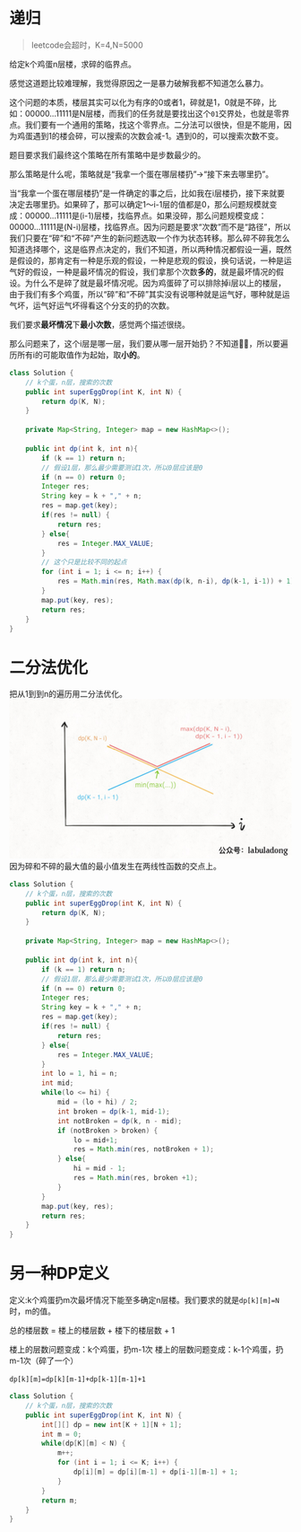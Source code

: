 # 递归
> leetcode会超时，K=4,N=5000 

给定k个鸡蛋n层楼，求碎的临界点。

感觉这道题比较难理解，我觉得原因之一是暴力破解我都不知道怎么暴力。

这个问题的本质，楼层其实可以化为有序的0或者1，碎就是1，0就是不碎，比如：00000...11111是N层楼，而我们的任务就是要找出这个`01`交界处，也就是零界点。我们要有一个通用的策略，找这个零界点。二分法可以很快，但是不能用，因为鸡蛋遇到1的楼会碎，可以搜索的次数会减-1。遇到0的，可以搜索次数不变。

题目要求我们最终这个策略在所有策略中是步数最少的。

那么策略是什么呢，策略就是“我拿一个蛋在哪层楼扔”->“接下来去哪里扔”。

当“我拿一个蛋在哪层楼扔”是一件确定的事之后，比如我在i层楼扔，接下来就要决定去哪里扔。如果碎了，那可以确定1～i-1层的值都是0，那么问题规模就变成：00000...11111是(i-1)层楼，找临界点。如果没碎，那么问题规模变成：00000...11111是(N-i)层楼，找临界点。因为问题是要求“次数”而不是“路径”，所以我们只要在“碎”和“不碎”产生的新问题选取一个作为状态转移。那么碎不碎我怎么知道选择哪个，这是临界点决定的，我们不知道，所以两种情况都假设一遍，既然是假设的，那肯定有一种是乐观的假设，一种是悲观的假设，换句话说，一种是运气好的假设，一种是最坏情况的假设，我们拿那个次数**多的**，就是最坏情况的假设。为什么不是碎了就是最坏情况呢。因为鸡蛋碎了可以排除掉i层以上的楼层，由于我们有多个鸡蛋，所以“碎”和“不碎”其实没有说哪种就是运气好，哪种就是运气坏，运气好运气坏得看这个分支的扔的次数。

我们要求**最坏情况**下**最小次数**，感觉两个描述很绕。

那么问题来了，这个i层是哪一层，我们要从哪一层开始扔？不知道🤷‍♂️，所以要遍历所有i的可能取值作为起始，取**小的**。

```java
class Solution {
    // k个蛋，n层，搜索的次数
    public int superEggDrop(int K, int N) {
        return dp(K, N);
    }

    private Map<String, Integer> map = new HashMap<>();

    public int dp(int k, int n){
        if (k == 1) return n;
        // 假设1层，那么最少需要测试1次，所以0层应该是0
        if (n == 0) return 0;
        Integer res;
        String key = k + "," + n;
        res = map.get(key);
        if(res != null) {
            return res;
        } else{
            res = Integer.MAX_VALUE;
        }
        // 这个只是比较不同的起点
        for (int i = 1; i <= n; i++) {
            res = Math.min(res, Math.max(dp(k, n-i), dp(k-1, i-1)) + 1);
        }
        map.put(key, res);
        return res;
    }
}
```

# 二分法优化
把从1到到n的遍历用二分法优化。
![](../images/20200925072637.png)
因为碎和不碎的最大值的最小值发生在两线性函数的交点上。
```java
class Solution {
    // k个蛋，n层，搜索的次数
    public int superEggDrop(int K, int N) {
        return dp(K, N);
    }

    private Map<String, Integer> map = new HashMap<>();

    public int dp(int k, int n){
        if (k == 1) return n;
        // 假设1层，那么最少需要测试1次，所以0层应该是0
        if (n == 0) return 0;
        Integer res;
        String key = k + "," + n;
        res = map.get(key);
        if(res != null) {
            return res;
        } else{
            res = Integer.MAX_VALUE;
        }
        int lo = 1, hi = n;
        int mid;
        while(lo <= hi) {
            mid = (lo + hi) / 2;
            int broken = dp(k-1, mid-1);
            int notBroken = dp(k, n - mid);
            if (notBroken > broken) {
                lo = mid+1;
                res = Math.min(res, notBroken + 1);
            } else{
                hi = mid - 1;
                res = Math.min(res, broken +1);
            }
        }
        map.put(key, res);
        return res;
    }
}
```

# 另一种DP定义
定义:k个鸡蛋扔m次最坏情况下能至多确定n层楼。我们要求的就是`dp[k][m]=N`时，m的值。

总的楼层数 = 楼上的楼层数 + 楼下的楼层数 + 1

楼上的层数问题变成：k个鸡蛋，扔m-1次
楼上的层数问题变成：k-1个鸡蛋，扔m-1次（碎了一个）

`dp[k][m]=dp[k][m-1]+dp[k-1][m-1]+1`

```java
class Solution {
    // k个蛋，n层，搜索的次数
    public int superEggDrop(int K, int N) {
        int[][] dp = new int[K + 1][N + 1];
        int m = 0;
        while(dp[K][m] < N) {
            m++;
            for (int i = 1; i <= K; i++) {
                dp[i][m] = dp[i][m-1] + dp[i-1][m-1] + 1;
            }
        }
        return m;
    }
}
```

